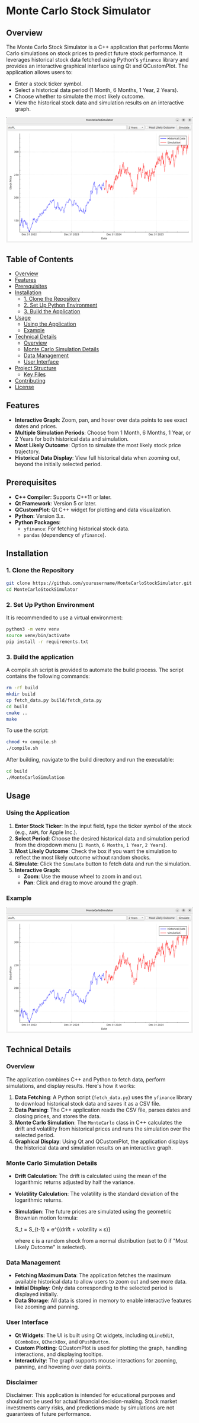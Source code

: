 # Monte Carlo Stock Simulator

## Overview

The Monte Carlo Stock Simulator is a C++ application that performs Monte Carlo simulations on stock prices to predict future stock performance. It leverages historical stock data fetched using Python's `yfinance` library and provides an interactive graphical interface using Qt and QCustomPlot. The application allows users to:

- Enter a stock ticker symbol.
- Select a historical data period (1 Month, 6 Months, 1 Year, 2 Years).
- Choose whether to simulate the most likely outcome.
- View the historical stock data and simulation results on an interactive graph.

![Monte Carlo Stock Simulator](images/MonteCarloExample.png)

## Table of Contents

- [Overview](#overview)
- [Features](#features)
- [Prerequisites](#prerequisites)
- [Installation](#installation)
  - [1. Clone the Repository](#1-clone-the-repository)
  - [2. Set Up Python Environment](#2-set-up-python-environment)
  - [3. Build the Application](#3-build-the-application)
- [Usage](#usage)
  - [Using the Application](#using-the-application)
  - [Example](#example)
- [Technical Details](#technical-details)
  - [Overview](#overview-1)
  - [Monte Carlo Simulation Details](#monte-carlo-simulation-details)
  - [Data Management](#data-management)
  - [User Interface](#user-interface)
- [Project Structure](#project-structure)
  - [Key Files](#key-files)
- [Contributing](#contributing)
- [License](#license)

## Features

- **Interactive Graph**: Zoom, pan, and hover over data points to see exact dates and prices.
- **Multiple Simulation Periods**: Choose from 1 Month, 6 Months, 1 Year, or 2 Years for both historical data and simulation.
- **Most Likely Outcome**: Option to simulate the most likely stock price trajectory.
- **Historical Data Display**: View full historical data when zooming out, beyond the initially selected period.

## Prerequisites

- **C++ Compiler**: Supports C++11 or later.
- **Qt Framework**: Version 5 or later.
- **QCustomPlot**: Qt C++ widget for plotting and data visualization.
- **Python**: Version 3.x.
- **Python Packages**:
  - `yfinance`: For fetching historical stock data.
  - `pandas` (dependency of `yfinance`).

## Installation

### 1. Clone the Repository

```bash
git clone https://github.com/yourusername/MonteCarloStockSimulator.git
cd MonteCarloStockSimulator
```

### 2. Set Up Python Environment

It is recommended to use a virtual environment:

```bash
python3 -m venv venv
source venv/bin/activate
pip install -r requirements.txt
```

### 3. Build the application

A compile.sh script is provided to automate the build process. The script contains the following commands:

```bash
rm -rf build
mkdir build
cp fetch_data.py build/fetch_data.py
cd build
cmake ..
make
```

To use the script:
```bash
chmod +x compile.sh
./compile.sh
```

After building, navigate to the build directory and run the executable:

```bash
cd build
./MonteCarloSimulation
```

## Usage

### Using the Application

1. **Enter Stock Ticker**: In the input field, type the ticker symbol of the stock (e.g., `AAPL` for Apple Inc.).
2. **Select Period**: Choose the desired historical data and simulation period from the dropdown menu (`1 Month`, `6 Months`, `1 Year`, `2 Years`).
3. **Most Likely Outcome**: Check the box if you want the simulation to reflect the most likely outcome without random shocks.
4. **Simulate**: Click the `Simulate` button to fetch data and run the simulation.
5. **Interactive Graph**:
   - **Zoom**: Use the mouse wheel to zoom in and out.
   - **Pan**: Click and drag to move around the graph.

### Example

![Monte Carlo Stock Simulator](images/MonteCarloExample.png)

## Technical Details

### Overview

The application combines C++ and Python to fetch data, perform simulations, and display results. Here's how it works:

1. **Data Fetching**: A Python script (`fetch_data.py`) uses the `yfinance` library to download historical stock data and saves it as a CSV file.
2. **Data Parsing**: The C++ application reads the CSV file, parses dates and closing prices, and stores the data.
3. **Monte Carlo Simulation**: The `MonteCarlo` class in C++ calculates the drift and volatility from historical prices and runs the simulation over the selected period.
4. **Graphical Display**: Using Qt and QCustomPlot, the application displays the historical data and simulation results on an interactive graph.

### Monte Carlo Simulation Details

- **Drift Calculation**: The drift is calculated using the mean of the logarithmic returns adjusted by half the variance.
- **Volatility Calculation**: The volatility is the standard deviation of the logarithmic returns.
- **Simulation**: The future prices are simulated using the geometric Brownian motion formula:
  
  S_t = S_{t-1} × e^{(drift + volatility × ε)}

  where ε is a random shock from a normal distribution (set to 0 if "Most Likely Outcome" is selected).

### Data Management

- **Fetching Maximum Data**: The application fetches the maximum available historical data to allow users to zoom out and see more data.
- **Initial Display**: Only data corresponding to the selected period is displayed initially.
- **Data Storage**: All data is stored in memory to enable interactive features like zooming and panning.

### User Interface

- **Qt Widgets**: The UI is built using Qt widgets, including `QLineEdit`, `QComboBox`, `QCheckBox`, and `QPushButton`.
- **Custom Plotting**: QCustomPlot is used for plotting the graph, handling interactions, and displaying tooltips.
- **Interactivity**: The graph supports mouse interactions for zooming, panning, and hovering over data points.

### Disclaimer

Disclaimer: This application is intended for educational purposes and should not be used for actual financial decision-making. Stock market investments carry risks, and predictions made by simulations are not guarantees of future performance.


